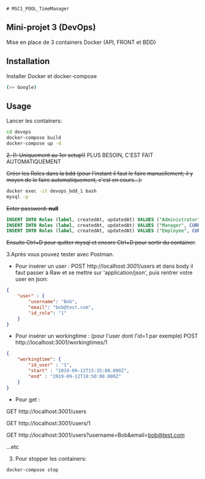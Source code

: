 	# MSC1_POOL_TimeManager
## Mini-projet 3 (DevOps)

Mise en place de 3 containers Docker (API, FRONT et BDD)

## Installation

Installer Docker et docker-compose

```bash
(>> Google)
```

## Usage


Lancer les containers:
```bash
cd devops
docker-compose build
docker-compose up -d
```
~~2. (!: Uniquement au 1er setup!)~~
PLUS BESOIN, C'EST FAIT AUTOMATIQUEMENT

~~Créer les Roles dans la bdd (pour l'instant il faut le faire manuellement; il y moyen de le faire automatiquement, c'est en cours...):~~
```bash
docker exec -it devops_bdd_1 bash
mysql -p
```
~~Enter password: **null**~~
```sql
INSERT INTO Roles (label, createdAt, updatedAt) VALUES ("Administrator", CURRENT_TIMESTAMP, CURRENT_TIMESTAMP);
INSERT INTO Roles (label, createdAt, updatedAt) VALUES ("Manager", CURRENT_TIMESTAMP, CURRENT_TIMESTAMP);
INSERT INTO Roles (label, createdAt, updatedAt) VALUES ("Employee", CURRENT_TIMESTAMP, CURRENT_TIMESTAMP);
```
~~Ensuite Ctrl+D pour quitter mysql et encore Ctrl+D pour sortir du container.~~

3.Après vous pouvez tester avec Postman.
 
 - Pour insérer un user :
POST http://localhost:3001/users
et dans body il faut passer à Raw et se mettre sur 'application/json', puis rentrer votre user en json:
```json
{
	"user" : {
		"username": "Bob",
		"email": "bob@test.com",
		"id_role": "1"
	}
}
```
 - Pour insérer un workingtime : (pour l'user dont l'id=1 par exemple) 
POST http://localhost:3001/workingtimes/1
```json
{
	"workingtime": {
		"id_user" : "1",
		"start" : "2019-09-12T15:35:00.000Z",
		"end" : "2019-09-12T18:50:00.000Z"
	}
}
```
 - Pour get :

 GET http://localhost:3001/users

 GET http://localhost:3001/users/1

 GET http://localhost:3001/users?username=Bob&email=bob@test.com
 
...etc


3. Pour stopper les containers: 
```bash
docker-compose stop
```
